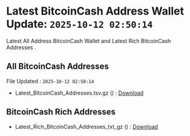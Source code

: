 # Latest BitcoinCash Address Wallet Update: `2025-10-12 02:50:14`

Latest All Address BitcoinCash Wallet and Latest Rich BitcoinCash Addresses .

## All BitcoinCash Addresses

File Updated : `2025-10-12 02:50:14`

- Latest_BitcoinCash_Addresses.tsv.gz () : [Download](https://github.com/Pymmdrza/Rich-Address-Wallet/releases/tag/BitcoinCash)

## BitcoinCash Rich Addresses

- Latest_Rich_BitcoinCash_Addresses_txt_gz () : [Download](https://github.com/Pymmdrza/Rich-Address-Wallet/releases/tag/BitcoinCash)
